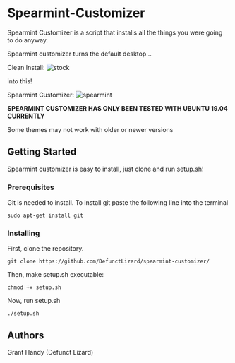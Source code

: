# Spearmint-Customizer
Spearmint Customizer is a script that installs all the things you were going to do anyway.

Spearmint customizer turns the default desktop...

Clean Install:
![stock](https://i.imgur.com/2Vig7QB.png)

into this!

Spearmint Customizer:
![spearmint](https://i.imgur.com/jhSdOY9.png)

**SPEARMINT CUSTOMIZER HAS ONLY BEEN TESTED WITH UBUNTU 19.04 CURRENTLY**

Some themes may not work with older or newer versions

## Getting Started
Spearmint customizer is easy to install, just clone and run setup.sh!
### Prerequisites
Git is needed to install.
To install git paste the following line into the terminal
```
sudo apt-get install git
```
### Installing
First, clone the repository.
```
git clone https://github.com/DefunctLizard/spearmint-customizer/
```
Then, make setup.sh executable:
```
chmod +x setup.sh
```
Now, run setup.sh
```
./setup.sh
```
## Authors
Grant Handy
(Defunct Lizard)
